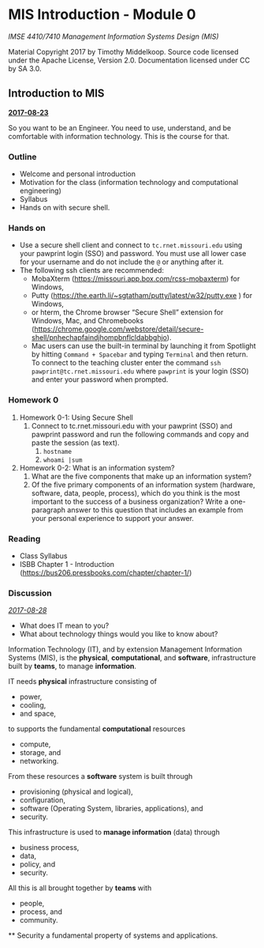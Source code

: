 # MIS Introduction - Module 0

*IMSE 4410/7410 Management Information Systems Design (MIS)*

Material Copyright 2017 by Timothy Middelkoop.
Source code licensed under the Apache License, Version 2.0. 
Documentation licensed under CC by SA 3.0.

## Introduction to MIS 
**[2017-08-23](#2017-08-23)**

So you want to be an Engineer. You need to use, understand, and be
comfortable with information technology.  This is the course for that.

### Outline 
 * Welcome and personal introduction
 * Motivation for the class (information technology and computational engineering)
 * Syllabus
 * Hands on with secure shell.

### Hands on
 * Use a secure shell client and connect to `tc.rnet.missouri.edu` using your pawprint login (SSO) and password.  You must use all lower case for your username and do not include the `@` or anything after it.
 * The following ssh clients are recommended: 
   * MobaXterm (https://missouri.app.box.com/rcss-mobaxterm) for Windows, 
   * Putty (https://the.earth.li/~sgtatham/putty/latest/w32/putty.exe ) for Windows, 
   * or hterm, the Chrome browser “Secure Shell” extension for Windows, Mac, and Chromebooks (https://chrome.google.com/webstore/detail/secure-shell/pnhechapfaindjhompbnflcldabbghjo).
   * Mac users can use the built-in terminal by launching it from Spotlight by hitting `Command + Spacebar` and typing `Terminal` and then return.  To connect to the teaching cluster enter the command `ssh pawprint@tc.rnet.missouri.edu` where `pawprint` is your login (SSO) and enter your password when prompted.

### Homework 0
  1. Homework 0-1: Using Secure Shell
     1. Connect to tc.rnet.missouri.edu with your pawprint (SSO) and pawprint password and run the following commands and copy and paste the session (as text).
        1. `hostname`
        1. `whoami |sum`
  2. Homework 0-2: What is an information system?
     1. What are the five components that make up an information system?
     2. Of the five primary components of an information system (hardware, software, data, people, process), which do you think is the most important to the success of a business organization? Write a one-paragraph answer to this question that includes an example from your personal experience to support your answer.

### Reading
 * Class Syllabus
 * ISBB Chapter 1 - Introduction (https://bus206.pressbooks.com/chapter/chapter-1/)

### Discussion 
*[2017-08-28](#2017-08-28)*

 * What does IT mean to you?
 * What about technology things would you like to know about?

Information Technology (IT), and by extension Management Information
Systems (MIS), is the **physical**, **computational**, and **software**,
infrastructure built by **teams**, to manage **information**.

IT needs **physical** infrastructure consisting of
 * power, 
 * cooling,
 * and space,

to supports the fundamental **computational** resources 
 * compute,
 * storage, and
 * networking.

From these resources a **software** system is built through
 * provisioning (physical and logical), 
 * configuration,
 * software (Operating System, libraries, applications), and
 * security.

This infrastructure is used to **manage information** (data) through 
 * business process,
 * data,
 * policy, and
 * security.

All this is all brought together by **teams** with 
 * people,
 * process, and
 * community.

** Security a fundamental property of systems and applications.

